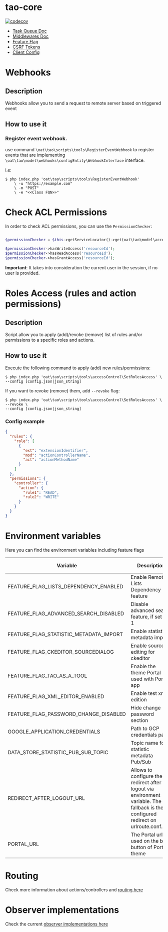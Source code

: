 # tao-core

[![codecov](https://codecov.io/gh/oat-sa/tao-core/branch/master/graph/badge.svg?token=uPVdj0JrEn)](https://codecov.io/gh/oat-sa/tao-core)

- [Task Queue Doc](models/classes/taskQueue/README.md)
- [Middlewares Doc](models/classes/Middleware/README.md)
- [Feature Flag](models/classes/featureFlag/README.md)
- [CSRF Tokens](models/classes/security/xsrf/README.md)
- [Client Config](models/classes/clientConfig/README.md)

# Webhooks

## Description

Webhooks allow you to send a request to remote server based on triggered event

## How to use it

### Register event webhook.

use command `\oat\tao\scripts\tools\RegisterEventWebhook` to register events that are implementing `\oat\tao\model\webhooks\configEntity\WebhookInterface` interface.

i.e:

```
$ php index.php 'oat\tao\scripts\tools\RegisterEventWebhook'
    \ -u "https://example.com"
    \ -m "POST"
    \ -e "<<Class FQN>>"
```

# Check ACL Permissions

In order to check ACL permissions, you can use the `PermissionChecker`:

```php

$permissionChecker = $this->getServiceLocator()->get(oat\tao\model\accessControl\PermissionChecker::class);

$permissionChecker->hasWriteAccess('resourceId');
$permissionChecker->hasReadAccess('resourceId');
$permissionChecker->hasGrantAccess('resourceId');
```

**Important**: It takes into consideration the current user in the session, if no user is provided.

# Roles Access (rules and action permissions)

## Description

Script allow you to apply (add)/revoke (remove) list of rules and/or permissions to a specific roles and actions.

## How to use it

Execute the following command to apply (add) new rules/permissions:

```
$ php index.php 'oat\tao\scripts\tools\accessControl\SetRolesAccess' \
--config [config.json|json_string]
```

If you want to revoke (remove) them, add `--revoke` flag:

```
$ php index.php 'oat\tao\scripts\tools\accessControl\SetRolesAccess' \
--revoke \
--config [config.json|json_string]
```

### Config example

```json
{
  "rules": {
    "role": [
      {
        "ext": "extensionIdentifier",
        "mod": "actionControllerName",
        "act": "actionMethodName"
      }
    ]
  },
  "permissions": {
    "controller": {
      "action": {
        "rule1": "READ",
        "rule2": "WRITE"
      }
    }
  }
}
```

# Environment variables

Here you can find the environment variables including feature flags

| Variable                               | Description                                                                                                                          | Default value |
|----------------------------------------|--------------------------------------------------------------------------------------------------------------------------------------|---------------|
| FEATURE_FLAG_LISTS_DEPENDENCY_ENABLED  | Enable Remote Lists Dependency feature                                                                                               | -             |
| FEATURE_FLAG_ADVANCED_SEARCH_DISABLED  | Disable advanced search feature, if set to 1                                                                                         | -             |
| FEATURE_FLAG_STATISTIC_METADATA_IMPORT | Enable statistics metadata import                                                                                                    | -             |
| FEATURE_FLAG_CKEDITOR_SOURCEDIALOG     | Enable source editing for ckeditor                                                                                                   | false         |
| FEATURE_FLAG_TAO_AS_A_TOOL             | Enable the theme Portal used with Portal app                                                                                         | -             |
| FEATURE_FLAG_XML_EDITOR_ENABLED        | Enable test xml edition                                                                                                              | -             |
| FEATURE_FLAG_PASSWORD_CHANGE_DISABLED  | Hide change password section                                                                                                         | -             |
| GOOGLE_APPLICATION_CREDENTIALS         | Path to GCP credentials path                                                                                                         | -             |
| DATA_STORE_STATISTIC_PUB_SUB_TOPIC     | Topic name for statistic metadata Pub/Sub                                                                                            | -             |
| REDIRECT_AFTER_LOGOUT_URL              | Allows to configure the redirect after logout via environment variable. The fallback is the configured redirect on urlroute.conf.php | -             |
| PORTAL_URL                             | The Portal url used on the back button of Portal theme                                                                               | -             |


# Routing

Check more information about actions/controllers and [routing here](./models/classes/routing/README.md)

# Observer implementations

Check the current [observer implementations here](./models/classes/Observer/README.md)
